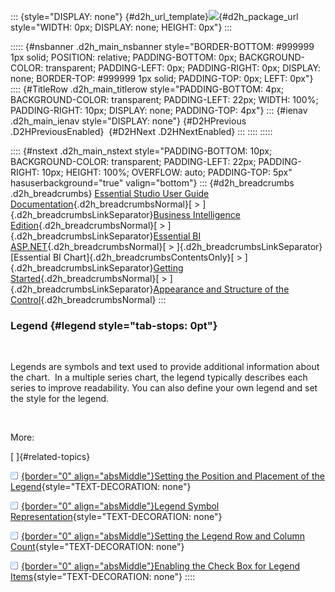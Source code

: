 ::: {style="DISPLAY: none"}
[](ms-xhelp:///?Id=d2h_url_template){#d2h_url_template}![](!package_url!){#d2h_package_url style="WIDTH: 0px; DISPLAY: none; HEIGHT: 0px"}
:::

::::: {#nsbanner .d2h_main_nsbanner style="BORDER-BOTTOM: #999999 1px solid; POSITION: relative; PADDING-BOTTOM: 0px; BACKGROUND-COLOR: transparent; PADDING-LEFT: 0px; PADDING-RIGHT: 0px; DISPLAY: none; BORDER-TOP: #999999 1px solid; PADDING-TOP: 0px; LEFT: 0px"}
:::: {#TitleRow .d2h_main_titlerow style="PADDING-BOTTOM: 4px; BACKGROUND-COLOR: transparent; PADDING-LEFT: 22px; WIDTH: 100%; PADDING-RIGHT: 10px; DISPLAY: none; PADDING-TOP: 4px"}
::: {#ienav .d2h_main_ienav style="DISPLAY: none"}
[](ms-xhelp:///?Id=becdfa46-f1bf-4b7b-9d54-87c6f185b693){#D2HPrevious .D2HPreviousEnabled}  [](ms-xhelp:///?Id=a2618ec5-87e8-4659-a38e-7d3773c0942b){#D2HNext .D2HNextEnabled}
:::
::::
:::::

:::: {#nstext .d2h_main_nstext style="PADDING-BOTTOM: 10px; BACKGROUND-COLOR: transparent; PADDING-LEFT: 22px; PADDING-RIGHT: 10px; HEIGHT: 100%; OVERFLOW: auto; PADDING-TOP: 5px" hasuserbackground="true" valign="bottom"}
::: {#d2h_breadcrumbs .d2h_breadcrumbs}
[Essential Studio User Guide Documentation](ms-xhelp:///?Id=12457748-09e3-4d74-a240-8e049cedf030){.d2h_breadcrumbsNormal}[ \> ]{.d2h_breadcrumbsLinkSeparator}[Business Intelligence Edition](ms-xhelp:///?Id=fdf33dd8-62b2-47b9-ad7b-fc50e590bca5){.d2h_breadcrumbsNormal}[ \> ]{.d2h_breadcrumbsLinkSeparator}[Essential BI ASP.NET](ms-xhelp:///?Id=99c6694e-59c3-4c59-abb5-ce9ce9a948bc){.d2h_breadcrumbsNormal}[ \> ]{.d2h_breadcrumbsLinkSeparator}[Essential BI Chart]{.d2h_breadcrumbsContentsOnly}[ \> ]{.d2h_breadcrumbsLinkSeparator}[Getting Started](ms-xhelp:///?Id=0805e396-dbf2-432a-8c85-ab30e3bf5765){.d2h_breadcrumbsNormal}[ \> ]{.d2h_breadcrumbsLinkSeparator}[Appearance and Structure of the Control](ms-xhelp:///?Id=80e81909-194d-48fe-989e-769b1b0eb056){.d2h_breadcrumbsNormal}
:::

### Legend {#legend style="tab-stops: 0pt"}

 

Legends are symbols and text used to provide additional information about the chart.  In a multiple series chart, the legend typically describes each series to improve readability. You can also define your own legend and set the style for the legend.

 

More:

[ ]{#related-topics}

[![](button.gif){border="0" align="absMiddle"}Setting the Position and Placement of the Legend](ms-xhelp:///?Id=dbc05f43-9be7-4a32-86ea-5468fba47d5c){style="TEXT-DECORATION: none"}

[![](button.gif){border="0" align="absMiddle"}Legend Symbol Representation](ms-xhelp:///?Id=9eed94b9-62bf-4e80-9519-5ce7939a90b5){style="TEXT-DECORATION: none"}

[![](button.gif){border="0" align="absMiddle"}Setting the Legend Row and Column Count](ms-xhelp:///?Id=1ac61896-fdba-4e39-96a4-74c8bd0807f3){style="TEXT-DECORATION: none"}

[![](button.gif){border="0" align="absMiddle"}Enabling the Check Box for Legend Items](ms-xhelp:///?Id=e10ff1dd-0f37-4207-807b-1ab2bd37fd53){style="TEXT-DECORATION: none"}
::::

